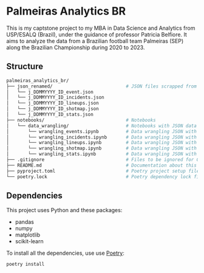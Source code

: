 # Palmeiras Analytics BR

This is my captstone project to my MBA in Data Science and Analytics from USP/ESALQ (Brazil), under the guidance of professor Patricia Belfiore. It aims to analyze the data from a Brazilian football team Palmeiras (SEP) along the Brazilian Championship during 2020 to 2023.

## Structure
```bash
palmeiras_analytics_br/
├── json_renamed/                           # JSON files scrapped from Sofascore with all Palmeiras matches. There are 5 different types of them.
│   └── j_DDMMYYYY_ID_event.json
│   └── j_DDMMYYYY_ID_incidents.json
│   └── j_DDMMYYYY_ID_lineups.json
│   └── j_DDMMYYYY_ID_shotmap.json
│   └── j_DDMMYYYY_ID_stats.json
├── notebooks/                              # Notebooks
│   └── data_wrangling/                     # Notebooks with JSON data wrangling 
│       └── wrangling_events.ipynb          # Data wrangling JSON with event data and generating events.csv as output
│       └── wrangling_incidents.ipynb       # Data wrangling JSON with incident data and generating incidents.csv as output
│       └── wrangling_lineups.ipynb         # Data wrangling JSON with lineups data and generating lineups.csv as output
│       └── wrangling_shotmap.ipynb         # Data wrangling JSON with shotmap data and generating shotmap.csv as output
│       └── wrangling_stats.ipynb           # Data wrangling JSON with stats data and generating stats.csv as output
├── .gitignore                              # Files to be ignored for Git
├── README.md                               # Documentation about this project
├── pyproject.toml                          # Poetry project setup file
└── poetry.lock                             # Poetry dependency lock file

```

## Dependencies

This project uses Python and these packages:

- pandas
- numpy
- matplotlib
- scikit-learn

To install all the dependencies, use use [Poetry](https://python-poetry.org/):

```bash
poetry install
